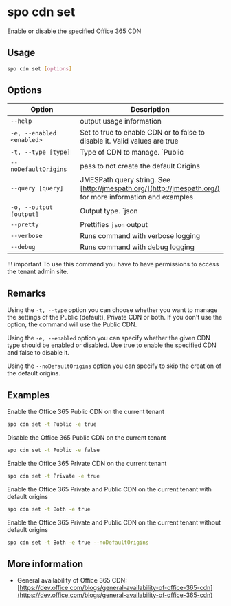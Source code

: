 # spo cdn set

Enable or disable the specified Office 365 CDN

## Usage

```sh
spo cdn set [options]
```

## Options

Option|Description
------|-----------
`--help`|output usage information
`-e, --enabled <enabled>`|Set to true to enable CDN or to false to disable it. Valid values are true|false
`-t, --type [type]`|Type of CDN to manage. `Public|Private|Both`. Default `Public`
`--noDefaultOrigins`|pass to not create the default Origins
`--query [query]`|JMESPath query string. See [http://jmespath.org/](http://jmespath.org/) for more information and examples
`-o, --output [output]`|Output type. `json|text`. Default `text`
`--pretty`|Prettifies `json` output
`--verbose`|Runs command with verbose logging
`--debug`|Runs command with debug logging

!!! important
    To use this command you have to have permissions to access the tenant admin site.

## Remarks

Using the `-t, --type` option you can choose whether you want to manage the settings of the Public (default), Private CDN or both. If you don't use the option, the command will use the Public CDN.

Using the `-e, --enabled` option you can specify whether the given CDN type should be enabled or disabled. Use true to enable the specified CDN and false to disable it.

Using the `--noDefaultOrigins` option you can specify to skip the creation of the default origins.

## Examples

Enable the Office 365 Public CDN on the current tenant

```sh
spo cdn set -t Public -e true
```

Disable the Office 365 Public CDN on the current tenant

```sh
spo cdn set -t Public -e false
```

Enable the Office 365 Private CDN on the current tenant

```sh
spo cdn set -t Private -e true
```

Enable the Office 365 Private and Public CDN on the current tenant with default origins

```sh
spo cdn set -t Both -e true
```

Enable the Office 365 Private and Public CDN on the current tenant without default origins

```sh
spo cdn set -t Both -e true --noDefaultOrigins
```

## More information

- General availability of Office 365 CDN: [https://dev.office.com/blogs/general-availability-of-office-365-cdn](https://dev.office.com/blogs/general-availability-of-office-365-cdn)
